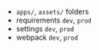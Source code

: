 +   `apps/`, `assets/` folders
+   requirements `dev`, `prod`
+   settings `dev`, `prod`
+   webpack `dev`, `prod`
